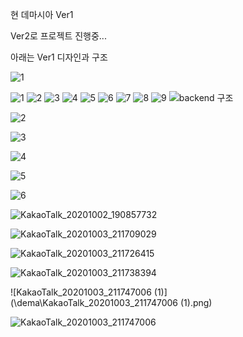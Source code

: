 현 데마시아 Ver1

Ver2로 프로젝트 진행중...

아래는 Ver1 디자인과 구조

![1](\dema\1.PNG)

![1](https://user-images.githubusercontent.com/60081286/92345351-038da880-f104-11ea-8923-309c48748a29.png)
![2](https://user-images.githubusercontent.com/60081286/92345360-07b9c600-f104-11ea-89cf-50f67e71127c.png)
![3](https://user-images.githubusercontent.com/60081286/92345365-08525c80-f104-11ea-8eb2-60cb7edf353c.png)
![4](https://user-images.githubusercontent.com/60081286/92345366-08eaf300-f104-11ea-8558-19234c697ac0.png)
![5](https://user-images.githubusercontent.com/60081286/92345368-0a1c2000-f104-11ea-93b4-47ddd6783a23.png)
![6](https://user-images.githubusercontent.com/60081286/92345369-0ab4b680-f104-11ea-94f4-ee7dcd5e60df.png)
![7](https://user-images.githubusercontent.com/60081286/92345370-0b4d4d00-f104-11ea-98f6-f4b253dd8b60.png)
![8](https://user-images.githubusercontent.com/60081286/92345373-0c7e7a00-f104-11ea-83f1-e188b9e68fd5.png)
![9](https://user-images.githubusercontent.com/60081286/92345375-0d171080-f104-11ea-9050-a4fcacc021bb.png)
![backend 구조](https://user-images.githubusercontent.com/60081286/92345376-0dafa700-f104-11ea-883c-863ac2156185.PNG)

![2](\dema\2.PNG)

![3](\dema\3.PNG)

![4](C:\Users\multicampus\Desktop\Demacia\dema\4.PNG)

![5](\dema\5.PNG)

![6](\dema\6.PNG)

![KakaoTalk_20201002_190857732](\dema\KakaoTalk_20201002_190857732.png)

![KakaoTalk_20201003_211709029](\dema\KakaoTalk_20201003_211709029.png)

![KakaoTalk_20201003_211726415](\dema\KakaoTalk_20201003_211726415.png)

![KakaoTalk_20201003_211738394](\dema\KakaoTalk_20201003_211738394.png)

![KakaoTalk_20201003_211747006 (1)](\dema\KakaoTalk_20201003_211747006 (1).png)

![KakaoTalk_20201003_211747006](\dema\KakaoTalk_20201003_211747006.png)